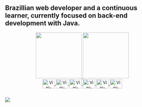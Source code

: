 ## Brazillian web developer and a continuous learner, currently focused on back-end development with Java.

<div align="center">
  <a href="https://github.com/vinifermo">
  <img height="150em" src="https://github-readme-stats.vercel.app/api?username=calderanph&show_icons=true&theme=dark&include_all_commits=true&count_private=true"/>
  <img height="150em" src="https://github-readme-stats.vercel.app/api/top-langs/?username=calderanph&layout=compact&langs_count=7&theme=dark"/> 

<div>

</div>
  <img align="center" alt="Vini-Java" height="30" width="40" src="https://cdn.jsdelivr.net/gh/devicons/devicon/icons/java/java-original.svg">
  <img align="center" alt="Vini-Spring" height="30" width="40" src="https://cdn.jsdelivr.net/gh/devicons/devicon/icons/spring/spring-original.svg">
  <img align="center" alt="Vini-SQL" height="30" width="40" src="https://cdn.jsdelivr.net/gh/devicons/devicon/icons/mysql/mysql-original.svg">
  <img align="center" alt="Vini-Postgres" height="30" width="40" src="https://cdn.jsdelivr.net/gh/devicons/devicon/icons/docker/docker-original.svg" />
  <img align="center" alt="Vini-Postgres" height="30" width="40" src="https://cdn.jsdelivr.net/gh/devicons/devicon/icons/postgresql/postgresql-original.svg" />
  <img align="center" alt="Vini-Postman" height="30" width="40" src="https://www.vectorlogo.zone/logos/getpostman/getpostman-icon.svg" />
  
</div>
  

##
<div> 
   <a href="https://www.linkedin.com/in/paulo-henrique-m-calderan-a80580161/" target="_blank"><img src="https://img.shields.io/badge/-LinkedIn-%230077B5?style=for-the-badge&logo=linkedin&logoColor=white" target="_blank"></a> 
  
</div>

